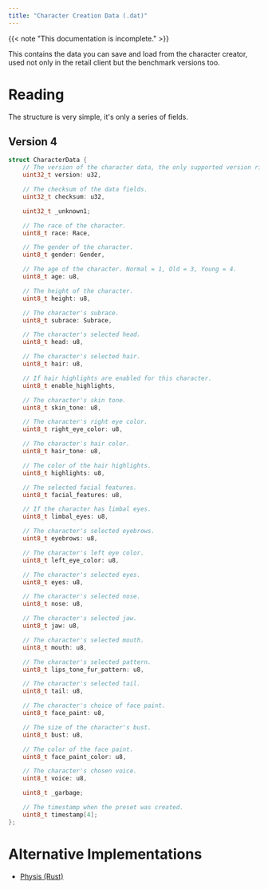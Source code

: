 ```yaml
---
title: "Character Creation Data (.dat)"
---
```


{{< note "This documentation is incomplete." >}}

This contains the data you can save and load from the character creator, used not only in the retail client but the benchmark versions too.

# Reading

The structure is very simple, it's only a series of fields.

## Version 4

```c++
struct CharacterData {
    // The version of the character data, the only supported version right now is 4.
    uint32_t version: u32,

    // The checksum of the data fields.
    uint32_t checksum: u32,

    uint32_t _unknown1;

    // The race of the character.
    uint8_t race: Race,

    // The gender of the character.
    uint8_t gender: Gender,

    // The age of the character. Normal = 1, Old = 3, Young = 4.
    uint8_t age: u8,

    // The height of the character.
    uint8_t height: u8,

    // The character's subrace.
    uint8_t subrace: Subrace,

    // The character's selected head.
    uint8_t head: u8,

    // The character's selected hair.
    uint8_t hair: u8,

    // If hair highlights are enabled for this character.
    uint8_t enable_highlights,

    // The character's skin tone.
    uint8_t skin_tone: u8,

    // The character's right eye color.
    uint8_t right_eye_color: u8,

    // The character's hair color.
    uint8_t hair_tone: u8,

    // The color of the hair highlights.
    uint8_t highlights: u8,

    // The selected facial features.
    uint8_t facial_features: u8,

    // If the character has limbal eyes.
    uint8_t limbal_eyes: u8,

    // The character's selected eyebrows.
    uint8_t eyebrows: u8,

    // The character's left eye color.
    uint8_t left_eye_color: u8,

    // The character's selected eyes.
    uint8_t eyes: u8,

    // The character's selected nose.
    uint8_t nose: u8,

    // The character's selected jaw.
    uint8_t jaw: u8,

    // The character's selected mouth.
    uint8_t mouth: u8,

    // The character's selected pattern.
    uint8_t lips_tone_fur_pattern: u8,

    // The character's selected tail.
    uint8_t tail: u8,

    // The character's choice of face paint.
    uint8_t face_paint: u8,

    // The size of the character's bust.
    uint8_t bust: u8,

    // The color of the face paint.
    uint8_t face_paint_color: u8,

    // The character's chosen voice.
    uint8_t voice: u8,

    uint8_t _garbage;

    // The timestamp when the preset was created.
    uint8_t timestamp[4];
};
```

# Alternative Implementations

* [Physis (Rust)](https://github.com/redstrate/physis/blob/main/src/chardat.rs)
